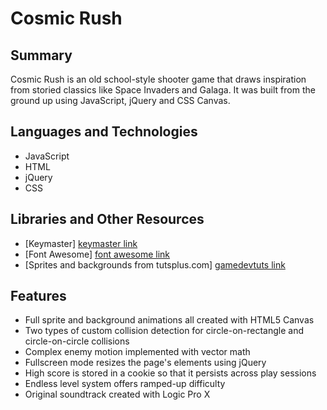 # Cosmic Rush

## Summary

Cosmic Rush is an old school-style shooter game that draws inspiration from storied classics like Space Invaders and Galaga. It was built from the ground up using JavaScript, jQuery and CSS Canvas.


## Languages and Technologies

- JavaScript
- HTML
- jQuery
- CSS

## Libraries and Other Resources
- [Keymaster] [keymaster link]
- [Font Awesome] [font awesome link]
- [Sprites and backgrounds from tutsplus.com] [gamedevtuts link]

[gamedevtuts link]: http://gamedevelopment.tutsplus.com/articles/enjoy-these-totally-free-space-based-shoot-em-up-sprites--gamedev-2368
[font awesome link]: https://fortawesome.github.io/Font-Awesome/
[keymaster link]: https://github.com/madrobby/keymaster


## Features
- Full sprite and background animations all created with HTML5 Canvas
- Two types of custom collision detection for circle-on-rectangle and circle-on-circle collisions
- Complex enemy motion implemented with vector math
- Fullscreen mode resizes the page's elements using jQuery
- High score is stored in a cookie so that it persists across play sessions
- Endless level system offers ramped-up difficulty
- Original soundtrack created with Logic Pro X
